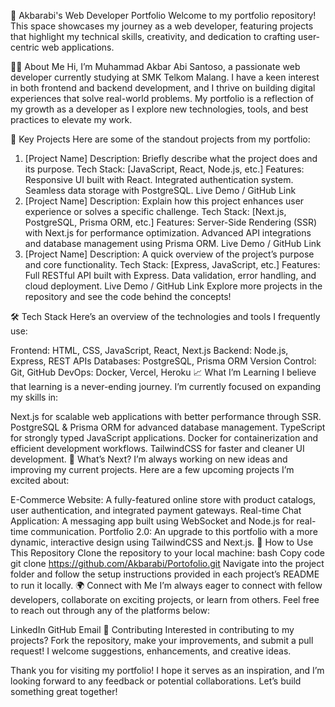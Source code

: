 💼 Akbarabi's Web Developer Portfolio
Welcome to my portfolio repository! This space showcases my journey as a web developer, featuring projects that highlight my technical skills, creativity, and dedication to crafting user-centric web applications.

🧑‍💻 About Me
Hi, I’m Muhammad Akbar Abi Santoso, a passionate web developer currently studying at SMK Telkom Malang. I have a keen interest in both frontend and backend development, and I thrive on building digital experiences that solve real-world problems. My portfolio is a reflection of my growth as a developer as I explore new technologies, tools, and best practices to elevate my work.

🌟 Key Projects
Here are some of the standout projects from my portfolio:

1. [Project Name]
Description: Briefly describe what the project does and its purpose.
Tech Stack: [JavaScript, React, Node.js, etc.]
Features:
Responsive UI built with React.
Integrated authentication system.
Seamless data storage with PostgreSQL.
Live Demo / GitHub Link
2. [Project Name]
Description: Explain how this project enhances user experience or solves a specific challenge.
Tech Stack: [Next.js, PostgreSQL, Prisma ORM, etc.]
Features:
Server-Side Rendering (SSR) with Next.js for performance optimization.
Advanced API integrations and database management using Prisma ORM.
Live Demo / GitHub Link
3. [Project Name]
Description: A quick overview of the project’s purpose and core functionality.
Tech Stack: [Express, JavaScript, etc.]
Features:
Full RESTful API built with Express.
Data validation, error handling, and cloud deployment.
Live Demo / GitHub Link
Explore more projects in the repository and see the code behind the concepts!

🛠️ Tech Stack
Here’s an overview of the technologies and tools I frequently use:

Frontend: HTML, CSS, JavaScript, React, Next.js
Backend: Node.js, Express, REST APIs
Databases: PostgreSQL, Prisma ORM
Version Control: Git, GitHub
DevOps: Docker, Vercel, Heroku
📈 What I’m Learning
I believe that learning is a never-ending journey. I’m currently focused on expanding my skills in:

Next.js for scalable web applications with better performance through SSR.
PostgreSQL & Prisma ORM for advanced database management.
TypeScript for strongly typed JavaScript applications.
Docker for containerization and efficient development workflows.
TailwindCSS for faster and cleaner UI development.
🚀 What’s Next?
I’m always working on new ideas and improving my current projects. Here are a few upcoming projects I’m excited about:

E-Commerce Website: A fully-featured online store with product catalogs, user authentication, and integrated payment gateways.
Real-time Chat Application: A messaging app built using WebSocket and Node.js for real-time communication.
Portfolio 2.0: An upgrade to this portfolio with a more dynamic, interactive design using TailwindCSS and Next.js.
📖 How to Use This Repository
Clone the repository to your local machine:
bash
Copy code
git clone https://github.com/Akbarabi/Portofolio.git
Navigate into the project folder and follow the setup instructions provided in each project’s README to run it locally.
🌍 Connect with Me
I’m always eager to connect with fellow developers, collaborate on exciting projects, or learn from others. Feel free to reach out through any of the platforms below:

LinkedIn
GitHub
Email
🤝 Contributing
Interested in contributing to my projects? Fork the repository, make your improvements, and submit a pull request! I welcome suggestions, enhancements, and creative ideas.

Thank you for visiting my portfolio! I hope it serves as an inspiration, and I’m looking forward to any feedback or potential collaborations. Let’s build something great together!

